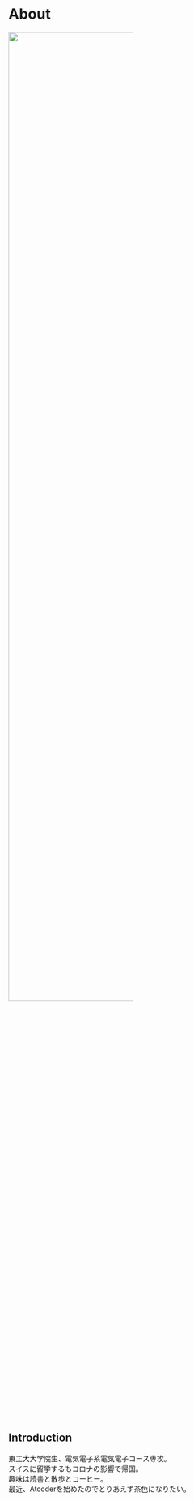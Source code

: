 
# About
<img src="/images/IMG_8961copy.png" width=70% >

## Introduction
東工大大学院生、電気電子系電気電子コース専攻。  
スイスに留学するもコロナの影響で帰国。  
趣味は読書と散歩とコーヒー。  
最近、Atcoderを始めたのでとりあえず茶色になりたい。
